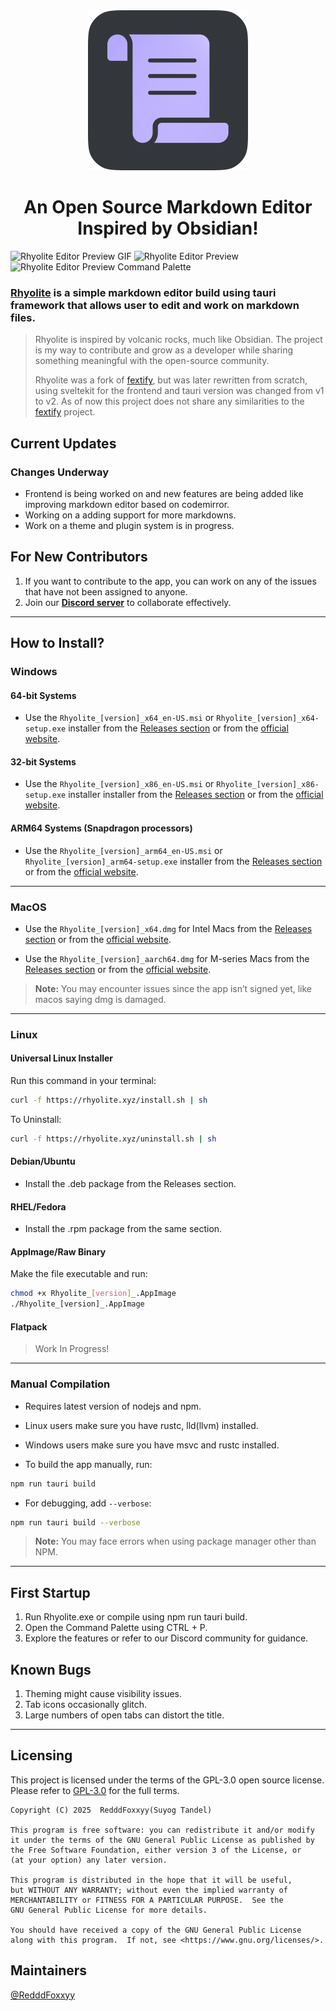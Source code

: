 <div align="center">
    <img src="./src-tauri/icons/icon.png" width=256 alt="rhyolite">
</div>

<h1 align="center">An Open Source Markdown Editor Inspired by Obsidian!</h1>

![Rhyolite Editor Preview GIF](assets/readme_gif.gif)
![Rhyolite Editor Preview](assets/Rhyolite_is_Cool!.png)
![Rhyolite Editor Preview Command Palette](assets/rhyolite_command_preview.png)

### [Rhyolite](https://rhyolite.xyz/) is a simple markdown editor build using tauri framework that allows user to edit and work on markdown files.

> Rhyolite is inspired by volcanic rocks, much like Obsidian. The project is my way to contribute and grow as a developer while sharing something meaningful with the open-source community.
>
> Rhyolite was a fork of [fextify](https://github.com/face-hh/fextify), but was later rewritten from scratch,
> using sveltekit for the frontend and tauri version was changed from v1 to v2. As of now this project does not share any similarities to the [fextify](https://github.com/face-hh/fextify) project.

## **Current Updates**

### Changes Underway

- Frontend is being worked on and new features are being added like improving markdown editor based on codemirror.
- Working on a adding support for more markdowns.
- Work on a theme and plugin system is in progress.

## For New Contributors

1. If you want to contribute to the app, you can work on any of the issues that have not been assigned to anyone.
2. Join our **[Discord server](https://discord.gg/K6FAd8FTma)** to collaborate effectively.

---

## How to Install?

### **Windows**

#### 64-bit Systems

- Use the `Rhyolite_[version]_x64_en-US.msi` or `Rhyolite_[version]_x64-setup.exe` installer from the [Releases section](https://github.com/RedddFoxxyy/Rhyolite/releases) or from the [official website](https://rhyolite.xyz/).

#### 32-bit Systems

- Use the `Rhyolite_[version]_x86_en-US.msi` or `Rhyolite_[version]_x86-setup.exe` installer installer from the [Releases section](https://github.com/RedddFoxxyy/Rhyolite/releases) or from the [official website](https://rhyolite.xyz/).

#### ARM64 Systems (Snapdragon processors)

- Use the `Rhyolite_[version]_arm64_en-US.msi` or `Rhyolite_[version]_arm64-setup.exe` installer from the [Releases section](https://github.com/RedddFoxxyy/Rhyolite/releases) or from the [official website](https://rhyolite.xyz/).

---

### **MacOS**

- Use the `Rhyolite_[version]_x64.dmg` for Intel Macs from the [Releases section](https://github.com/RedddFoxxyy/Rhyolite/releases) or from the [official website](https://rhyolite.xyz/).

- Use the `Rhyolite_[version]_aarch64.dmg` for M-series Macs from the [Releases section](https://github.com/RedddFoxxyy/Rhyolite/releases) or from the [official website](https://rhyolite.xyz/).

> **Note:** You may encounter issues since the app isn’t signed yet, like macos saying dmg is damaged.

---

### **Linux**

#### Universal Linux Installer

Run this command in your terminal:

```bash
curl -f https://rhyolite.xyz/install.sh | sh
```

To Uninstall:

```bash
curl -f https://rhyolite.xyz/uninstall.sh | sh
```

#### Debian/Ubuntu

- Install the .deb package from the Releases section.

#### RHEL/Fedora

- Install the .rpm package from the same section.

#### AppImage/Raw Binary

Make the file executable and run:

```bash
chmod +x Rhyolite_[version]_.AppImage
./Rhyolite_[version]_.AppImage
```

#### Flatpack

> Work In Progress!

---

### **Manual Compilation**

- Requires latest version of nodejs and npm.
- Linux users make sure you have rustc, lld(llvm) installed.
- Windows users make sure you have msvc and rustc installed.

- To build the app manually, run:

```bash
npm run tauri build
```

- For debugging, add `--verbose`:

```bash
npm run tauri build --verbose
```

> **Note:** You may face errors when using package manager other than NPM.

---

## First Startup

1. Run Rhyolite.exe or compile using npm run tauri build.
2. Open the Command Palette using CTRL + P.
3. Explore the features or refer to our Discord community for guidance.

## Known Bugs

1. Theming might cause visibility issues.
2. Tab icons occasionally glitch.
3. Large numbers of open tabs can distort the title.

---

## Licensing

This project is licensed under the terms of the GPL-3.0 open source license. Please refer to [GPL-3.0](./LICENSE.txt) for the full terms.

```
Copyright (C) 2025  RedddFoxxyy(Suyog Tandel)

This program is free software: you can redistribute it and/or modify
it under the terms of the GNU General Public License as published by
the Free Software Foundation, either version 3 of the License, or
(at your option) any later version.

This program is distributed in the hope that it will be useful,
but WITHOUT ANY WARRANTY; without even the implied warranty of
MERCHANTABILITY or FITNESS FOR A PARTICULAR PURPOSE.  See the
GNU General Public License for more details.

You should have received a copy of the GNU General Public License
along with this program.  If not, see <https://www.gnu.org/licenses/>.
```

## Maintainers

[@RedddFoxxyy](https://github.com/RedddFoxxyy)
